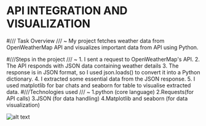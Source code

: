 # API INTEGRATION AND VISUALIZATION 
#/// Task Overview ///
         ~ My project fetches weather data from OpenWeatherMap API and visualizes important data from API using Python.

#///Steps in the project ///
         ~ 1. I sent a request to OpenWeatherMap's API.
           2. The API responds with JSON data containing weather details 
           3. The response is in JSON format, so I used json.loads() to convert it into a Python dictionary.
           4. I extracted some essential data from the JSON response.
           5. I used matplotlib for bar chats and seaborn for table to visualise extracted data.
#///Technologies used ///
         ~ 1.python (core language)
           2.Requests(for API calls)
           3.JSON (for data handling)
           4.Matplotlib and seaborn (for data visualization)
        
![alt text](image.png)      
         
